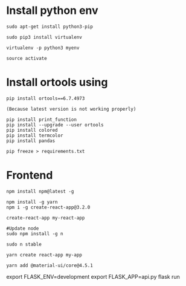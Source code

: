 

# Install python env
	sudo apt-get install python3-pip

	sudo pip3 install virtualenv 

	virtualenv -p python3 myenv

	source activate
# Install ortools using 
	pip install ortools==6.7.4973

	(Because latest version is not working properly)

	pip install print_function
    pip install --upgrade --user ortools
    pip install colored
    pip install termcolor
    pip install pandas

	pip freeze > requirements.txt

# Frontend
	
	npm install npm@latest -g

	npm install -g yarn
	npm i -g create-react-app@3.2.0

	create-react-app my-react-app

	#Update node
	sudo npm install -g n 

	sudo n stable

    yarn create react-app my-app

	yarn add @material-ui/core@4.5.1

export FLASK_ENV=development
export FLASK_APP=api.py
flask run